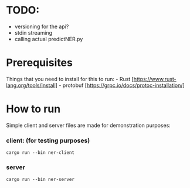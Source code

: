 # TODO:
 - versioning for the api?
 - stdin streaming
 - calling actual predictNER.py

# Prerequisites
Things that you need to install for this to run:
    - Rust [https://www.rust-lang.org/tools/install]
    - protobuf [https://grpc.io/docs/protoc-installation/]

# How to run
Simple client and server files are made for demonstration purposes:
   ### client: (for testing purposes) 
    cargo run --bin ner-client
   ### server
    cargo run --bin ner-server
